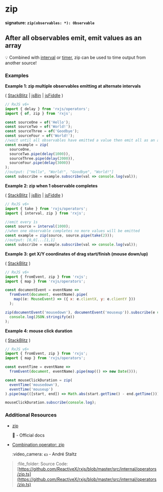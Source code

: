 # zip

#### signature: `zip(observables: *): Observable`

## After all observables emit, emit values as an array

:bulb: Combined with [interval](../creation/interval.md) or [timer](../creation/timer.md), zip can be used to time output from another source!

### Examples

**Example 1: zip multiple observables emitting at alternate intervals**

\( [StackBlitz](https://stackblitz.com/edit/typescript-5az27c?file=index.ts&devtoolsheight=100) \| [jsBin](http://jsbin.com/lireyisira/1/edit?js,console) \| [jsFiddle](https://jsfiddle.net/btroncone/ton462sg/) \)

```javascript
// RxJS v6+
import { delay } from 'rxjs/operators';
import { of, zip } from 'rxjs';

const sourceOne = of('Hello');
const sourceTwo = of('World!');
const sourceThree = of('Goodbye');
const sourceFour = of('World!');
//wait until all observables have emitted a value then emit all as an array
const example = zip(
  sourceOne,
  sourceTwo.pipe(delay(1000)),
  sourceThree.pipe(delay(2000)),
  sourceFour.pipe(delay(3000))
);
//output: ["Hello", "World!", "Goodbye", "World!"]
const subscribe = example.subscribe(val => console.log(val));
```

**Example 2: zip when 1 observable completes**

\( [StackBlitz](https://stackblitz.com/edit/typescript-f4qgry?file=index.ts&devtoolsheight=100) \| [jsBin](http://jsbin.com/fisitatesa/1/edit?js,console) \| [jsFiddle](https://jsfiddle.net/btroncone/oamyk3xr/) \)

```javascript
// RxJS v6+
import { take } from 'rxjs/operators';
import { interval, zip } from 'rxjs';

//emit every 1s
const source = interval(1000);
//when one observable completes no more values will be emitted
const example = zip(source, source.pipe(take(2)));
//output: [0,0]...[1,1]
const subscribe = example.subscribe(val => console.log(val));
```

**Example 3: get X/Y coordinates of drag start/finish \(mouse down/up\)**

\( [StackBlitz](https://stackblitz.com/edit/rxjs-zip-mousedownup-coordinates?file=index.ts&devtoolsheight=50) \)

```javascript
// RxJS v6+
import { fromEvent, zip } from 'rxjs';
import { map } from 'rxjs/operators';

const documentEvent = eventName =>
  fromEvent(document, eventName).pipe(
    map((e: MouseEvent) => ({ x: e.clientX, y: e.clientY }))
  );

zip(documentEvent('mousedown'), documentEvent('mouseup')).subscribe(e =>
  console.log(JSON.stringify(e))
);
```

**Example 4: mouse click duration**

\( [StackBlitz](https://stackblitz.com/edit/rxjs-zip-mouseclickduration?file=index.ts&devtoolsheight=50) \)

```javascript
// RxJS v6+
import { fromEvent, zip } from 'rxjs';
import { map } from 'rxjs/operators';

const eventTime = eventName =>
  fromEvent(document, eventName).pipe(map(() => new Date()));

const mouseClickDuration = zip(
  eventTime('mousedown'),
  eventTime('mouseup')
).pipe(map(([start, end]) => Math.abs(start.getTime() - end.getTime())));

mouseClickDuration.subscribe(console.log);
```

### Additional Resources

* [zip](http://reactivex.io/rxjs/class/es6/Observable.js~Observable.html#static-method-zip)

  :newspaper: - Official docs

* [Combination operator: zip](https://egghead.io/lessons/rxjs-combination-operator-zip?course=rxjs-beyond-the-basics-operators-in-depth)

  :video\_camera: :dollar: - André Staltz

> :file\_folder: Source Code: [https://github.com/ReactiveX/rxjs/blob/master/src/internal/operators/zip.ts](https://github.com/ReactiveX/rxjs/blob/master/src/internal/operators/zip.ts)

